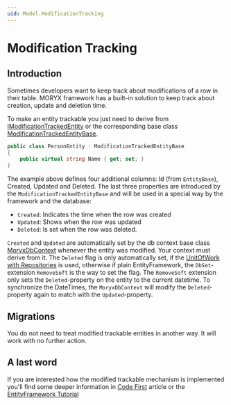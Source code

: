 ```yaml
---
uid: Model.ModificationTracking
---
```

# Modification Tracking

## Introduction

Sometimes developers want to keep track about modifications of a row in their table. MORYX framework has a built-in solution to keep track about creation, update and deletion time.

To make an entity trackable you just need to derive from [IModificationTrackedEntity](../../../../src/Moryx.Model/IEntity.cs) or the corresponding base class [ModificationTrackedEntityBase](../../../../src/Moryx.Model/ModificationTrackedEntityBase.cs).

````cs
public class PersonEntity : ModificationTrackedEntityBase
{
    public virtual string Name { get; set; }
}
````

The example above defines four additional columns: Id (from `EntityBase`), Created, Updated and Deleted. The last three properties are introduced by the `ModificationTrackedEntityBase` and will be used in a special way by the framework and the database:

- `Created`: Indicates the time when the row was created
- `Updated`: Shows when the row was updated
- `Deleted`: Is set when the row was deleted.

`Created` and `Updated` are automatically set by the db context base class [MoryxDbContext](../../../../src/Moryx.Model/MoryxDbContext.cs) whenever the entity was modified. Your context must derive from it. The `Deleted` flag is only automatically set, if the [UnitOfWork with Repositories](UnitOfWorkPattern.md) is used, otherwise if plain EntityFramework, the `DbSet`-extension `RemoveSoft` is the way to set the flag. The `RemoveSoft` extension only sets the `Deleted`-property on the entity to the current datetime. To synchronize the DateTimes, the `MoryxDbContext` will modify the `Deleted`-property again to match with the `Updated`-property.

## Migrations

You do not need to treat modified trackable entities in another way. It will work with no further action.

## A last word

If you are interested how the modified trackable mechanism is implemented you'll find some deeper information in [Code First](../../../tutorials/DataModel/CodeFirst.md) article or the [EntityFramework Tutorial](https://www.entityframeworktutorial.net/faq/set-created-and-modified-date-in-efcore.aspx)